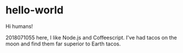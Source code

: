 # hello-world

Hi humans!

2018071055 here, I like Node.js and Coffeescript.
I've had tacos on the moon and find them far superior to Earth tacos.

